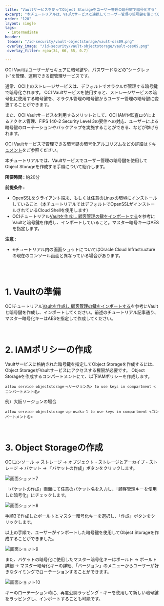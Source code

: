 ```yaml
---
title: "Vaultサービスを使ってObject Storageをユーザー管理の暗号鍵で暗号化する"
excerpt: "本チュートリアルは、Vaultサービスと連携してユーザー管理の暗号鍵を使ってObject Storageを作成する手順を紹介します。"
order: "120"
layout: single
tags:
 - intermediate
header:
 teaser: "/id-security/vault-objectstorage/vault-oss09.png"
 overlay_image: "/id-security/vault-objectstorage/vault-oss09.png"
 overlay_filter: rgba(34, 66, 55, 0.7)

---
```



OCI Vaultはユーザーがセキュアに暗号鍵や、パスワードなどの”シークレット”を管理、運用できる鍵管理サービスです。

通常、OCI上のストレージサービスは、デフォルトでオラクルが管理する暗号鍵で暗号化されます。
OCI Vaultサービスを使用すると、ストレージサービスの暗号化に使用する暗号鍵を、オラクル管理の暗号鍵からユーザー管理の暗号鍵に変更することができます。

また、OCI Vaultサービスを利用するメリットとして、OCI IAMや監査ログによるアクセス管理、FIPS 140-2 Security Level 3の要件への対応、ユーザーによる暗号鍵のローテーションやバックアップを実施することができる、などが挙げられます。

OCI Vaultサービスで管理できる暗号鍵の暗号化アルゴリズムなどの詳細は[ドキュメント](https://docs.oracle.com/ja-jp/iaas/Content/KeyManagement/Concepts/keyoverview.htm)をご参照ください。

本チュートリアルでは、Vaultサービスでユーザー管理の暗号鍵を使用してObject Storageを作成する手順について紹介します。


**所要時間 :** 約20分

**前提条件 :**
+ OpenSSLをクライアント端末、もしくは任意のLinuxの環境にインストールしていること（本チュートリアルではデフォルトでOpenSSLがインストールされているCloud Shellを使用します）
+ OCIチュートリアル[Vaultを作成し 顧客管理の鍵をインポートする](/ocitutorials/id-security/vault-preparation/)を参考にVaultと暗号鍵を作成し、インポートしていること。マスター暗号キーはAESを指定します。

**注意 :**
+ ※チュートリアル内の画面ショットについてはOracle Cloud Infrastructureの現在のコンソール画面と異なっている場合があります。

<br>


<br>

# 1. Vaultの準備
OCIチュートリアル[Vaultを作成し 顧客管理の鍵をインポートする](/ocitutorials/id-security/vault-preparation/)を参考にVaultと暗号鍵を作成し、インポートしてください。前述のチュートリアル記事通り、マスター暗号化キーはAESを指定して作成してください。

<br>

# 2. IAMポリシーの作成
Vaultサービスに格納された暗号鍵を指定してObject Storageを作成するには、Object StorageがVaultサービスにアクセスする権限が必要です。 Object Storageを作成するコンパートメントにて、以下IAMポリシーを作成します。


```
allow service objectstorage-<リージョン名> to use keys in compartment <コンパートメント名>
```

例）大阪リージョンの場合
```
allow service objectstorage-ap-osaka-1 to use keys in compartment <コンパートメント名>
```

<br>

# 3. Object Storageの作成

OCIコンソール → ストレージ → オブジェクト・ストレージとアーカイブ・ストレージ → バケット → 「バケットの作成」ボタンをクリックします。

 ![画面ショット7](vault-oss07.png)


「バケットの作成」画面にて任意のバケット名を入力し、「顧客管理キーを使用した暗号化」にチェックします。
 
 ![画面ショット8](vault-oss08.png)

手順3で作成したボールトとマスター暗号化キーを選択し、「作成」ボタンをクリックします。

以上の手順で、ユーザーがインポートした暗号鍵を使用してObject Storageを作成することができました。

 
 ![画面ショット9](vault-oss09.png)


また、バケットの暗号化に使用したマスター暗号化キーはボールト → ボールト詳細 → マスター暗号化キーの詳細、「バージョン」のメニューからユーザーが好きなタイミングでローテーションすることができます。

 ![画面ショット10](vault-oss10.png)

キーのローテーション時に、再度公開ラッピング・キーを使用して新しい暗号鍵をラッピングし、インポートすることも可能です。

